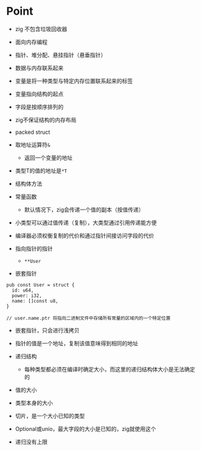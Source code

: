# Point

- zig 不包含垃圾回收器

- 面向内存编程
- 指针、堆分配、悬挂指针（悬垂指针）

- 数据与内存联系起来
- 变量是将一种类型与特定内存位置联系起来的标签

- 变量指向结构的起点
- 字段是按顺序排列的

- zig不保证结构的内存布局
- packed struct

- 取地址运算符`&`
  - 返回一个变量的地址

- 类型T的值的地址是`*T`

- 结构体方法

- 常量函数
  - 默认情况下，zig会传递一个值的副本（按值传递）

- 小类型可以通过值传递（复制），大类型通过引用传递能方便

- 编译器必须权衡复制的代价和通过指针间接访问字段的代价

- 指向指针的指针
  - `**User`

- 嵌套指针

```zig
pub const User = struct {
  id: u64,
  power: i32,
  name: []const u8,
}

// user.name.ptr 将指向二进制文件中存储所有常量的区域内的一个特定位置
```

- 嵌套指针，只会进行浅拷贝

- 指针的值是一个地址，复制该值意味得到相同的地址

- 递归结构
  - 每种类型都必须在编译时确定大小，而这里的递归结构体大小是无法确定的

- 值的大小
- 类型本身的大小

- 切片，是一个大小已知的类型
- Optional或unio，最大字段的大小是已知的，zig就使用这个
- 递归没有上限
